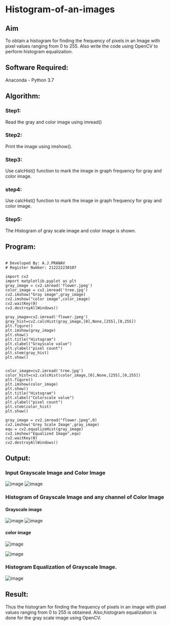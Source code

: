 # Histogram-of-an-images
## Aim
To obtain a histogram for finding the frequency of pixels in an Image with pixel values ranging from 0 to 255. Also write the code using OpenCV to perform histogram equalization.

## Software Required:
Anaconda - Python 3.7

## Algorithm:
### Step1:
Read the gray and color image using imread()

### Step2:
Print the image using imshow().



### Step3:
Use calcHist() function to mark the image in graph frequency for gray and color image.

### step4:
Use calcHist() function to mark the image in graph frequency for gray and color image.

### Step5:
The Histogram of gray scale image and color image is shown.


## Program:
```

# Developed By: A.J.PRANAV
# Register Number: 212222230107
```
```
import cv2
import matplotlib.pyplot as plt
gray_image = cv2.imread('flower.jpeg')
color_image = cv2.imread('tree.jpg')
cv2.imshow("Gray image",gray_image)
cv2.imshow("color image",color_image)
cv2.waitKey(0)
cv2.destroyAllWindows()
```
```
gray_image=cv2.imread('flower.jpeg')
gray_hist=cv2.calcHist(gray_image,[0],None,[255],[0,255])
plt.figure()
plt.imshow(gray_image)
plt.show()
plt.title("Histogram")
plt.xlabel("Grayscale value")
plt.ylabel("pixel count")
plt.stem(gray_hist)
plt.show()


color_image=cv2.imread('tree.jpg')
color_hist=cv2.calcHist(color_image,[0],None,[255],[0,255])
plt.figure()
plt.imshow(color_image)
plt.show()
plt.title("Histogram")
plt.xlabel("Colorscale value")
plt.ylabel("pixel count")
plt.stem(color_hist)
plt.show()
```
```
gray_image = cv2.imread("flower.jpeg",0)
cv2.imshow('Grey Scale Image',gray_image)
equ = cv2.equalizeHist(gray_image)
cv2.imshow("Equalized Image",equ)
cv2.waitKey(0)
cv2.destroyAllWindows()

```
## Output:

### Input Grayscale Image and Color Image

![image](https://github.com/user-attachments/assets/184b148d-9a93-477a-8ab4-0c7ede076782)
![image](https://github.com/user-attachments/assets/ab513c95-3172-4194-b83e-d44425047e40)


### Histogram of Grayscale Image and any channel of Color Image
#### Grayscale image
![image](https://github.com/user-attachments/assets/7c8e7c69-74ab-4fdb-a513-74aebe420218)
![image](https://github.com/user-attachments/assets/63d99653-60f7-45ab-a507-a103ae987668)
#### color image
![image](https://github.com/user-attachments/assets/74fd929a-3aba-4179-b1f4-fa2b042f2039)

![image](https://github.com/user-attachments/assets/e3e8d205-c706-439c-84ab-415aede2ccfa)

### Histogram Equalization of Grayscale Image.
![image](https://github.com/user-attachments/assets/5b93c434-7029-413a-92a7-51136f2c7220)




## Result: 
Thus the histogram for finding the frequency of pixels in an image with pixel values ranging from 0 to 255 is obtained. Also,histogram equalization is done for the gray scale image using OpenCV.
